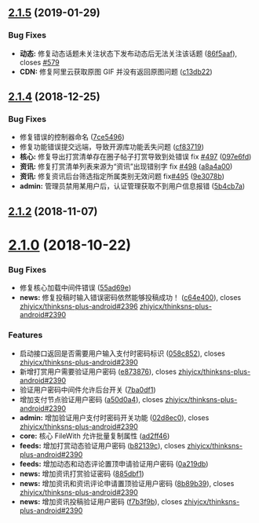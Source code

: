 ## [2.1.5](https://github.com/slimkit/plus/compare/2.1.4...2.1.5) (2019-01-29)


### Bug Fixes

* **动态:** 修复动态话题未关注状态下发布动态后无法关注该话题 ([86f5aaf](https://github.com/slimkit/plus/commit/86f5aaf)), closes [#579](https://github.com/slimkit/plus/issues/579)
* **CDN:** 修复阿里云获取原图 GIF 并没有返回原图问题 ([c13db22](https://github.com/slimkit/plus/commit/c13db22))



## [2.1.4](https://github.com/slimkit/plus/compare/2.0.8...2.1.4) (2018-12-25)


### Bug Fixes

* 修复错误的控制器命名 ([7ce5496](https://github.com/slimkit/plus/commit/7ce5496))
* 修复功能错误提交远端，导致开源库功能丢失问题 ([cf83719](https://github.com/slimkit/plus/commit/cf83719))
* **核心:** 修复导出打赏清单存在圈子帖子打赏导致到处错误 fix [#497](https://github.com/slimkit/plus/issues/497) ([097e6fd](https://github.com/slimkit/plus/commit/097e6fd))
* **资讯:** 修复打赏清单列表来源为“资讯”出现错别字 fix [#498](https://github.com/slimkit/plus/issues/498) ([a8a4a00](https://github.com/slimkit/plus/commit/a8a4a00))
* **资讯:** 修复资讯后台筛选指定所属类别无效问题 fix[#495](https://github.com/slimkit/plus/issues/495) ([9e3078b](https://github.com/slimkit/plus/commit/9e3078b))
* **admin:** 管理员禁用某用户后，认证管理获取不到用户信息报错 ([5b4cb7a](https://github.com/slimkit/plus/commit/5b4cb7a))



## [2.1.2](https://github.com/slimkit/plus/compare/2.0.7...2.1.2) (2018-11-07)



# [2.1.0](https://github.com/slimkit/plus/compare/2.0.4...2.1.0) (2018-10-22)


### Bug Fixes

* 修复核心加载中间件错误 ([55ad69e](https://github.com/slimkit/plus/commit/55ad69e))
* **news:** 修复投稿时输入错误密码依然能够投稿成功！ ([c64e400](https://github.com/slimkit/plus/commit/c64e400)), closes [zhiyicx/thinksns-plus-android#2396](https://github.com/zhiyicx/thinksns-plus-android/issues/2396) [zhiyicx/thinksns-plus-android#2390](https://github.com/zhiyicx/thinksns-plus-android/issues/2390)


### Features

* 启动接口返回是否需要用户输入支付时密码标识 ([058c852](https://github.com/slimkit/plus/commit/058c852)), closes [zhiyicx/thinksns-plus-android#2390](https://github.com/zhiyicx/thinksns-plus-android/issues/2390)
* 新增打赏用户需要验证用户密码 ([e873876](https://github.com/slimkit/plus/commit/e873876)), closes [zhiyicx/thinksns-plus-android#2390](https://github.com/zhiyicx/thinksns-plus-android/issues/2390)
* 验证用户密码中间件允许后台开关 ([7ba0df1](https://github.com/slimkit/plus/commit/7ba0df1))
* 增加支付节点验证用户密码 ([a50d0a4](https://github.com/slimkit/plus/commit/a50d0a4)), closes [zhiyicx/thinksns-plus-android#2390](https://github.com/zhiyicx/thinksns-plus-android/issues/2390)
* **admin:** 增加验证用户支付时密码开关功能 ([02d8ec0](https://github.com/slimkit/plus/commit/02d8ec0)), closes [zhiyicx/thinksns-plus-android#2390](https://github.com/zhiyicx/thinksns-plus-android/issues/2390)
* **core:** 核心 FileWith 允许批量复制属性 ([ad2ff46](https://github.com/slimkit/plus/commit/ad2ff46))
* **feeds:** 增加打赏动态验证用户密码 ([b82139c](https://github.com/slimkit/plus/commit/b82139c)), closes [zhiyicx/thinksns-plus-android#2390](https://github.com/zhiyicx/thinksns-plus-android/issues/2390)
* **feeds:** 增加动态和动态评论置顶申请验证用户密码 ([0a219db](https://github.com/slimkit/plus/commit/0a219db))
* **news:** 增加资讯打赏验证密码 ([885dbf1](https://github.com/slimkit/plus/commit/885dbf1))
* **news:** 增加资讯和资讯评论申请置顶验证用户密码 ([8b89b39](https://github.com/slimkit/plus/commit/8b89b39)), closes [zhiyicx/thinksns-plus-android#2390](https://github.com/zhiyicx/thinksns-plus-android/issues/2390)
* **news:** 增加资讯投稿验证用户密码 ([f7b3f9b](https://github.com/slimkit/plus/commit/f7b3f9b)), closes [zhiyicx/thinksns-plus-android#2390](https://github.com/zhiyicx/thinksns-plus-android/issues/2390)



